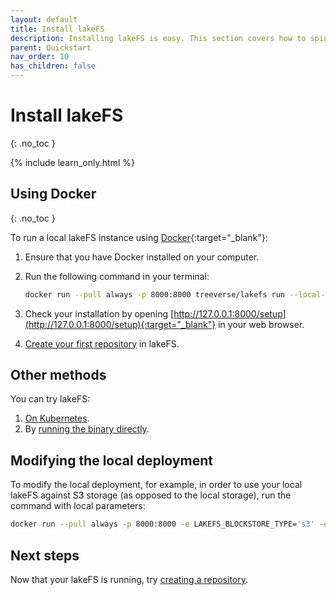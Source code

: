 ```yaml
---
layout: default
title: Install lakeFS
description: Installing lakeFS is easy. This section covers how to spin up lakeFS using Docker.
parent: Quickstart
nav_order: 10
has_children: false
---
```


# Install lakeFS
{: .no_toc }

{% include learn_only.html %} 

## Using Docker 
{: .no_toc }

To run a local lakeFS instance using [Docker](https://docs.docker.com/){:target="_blank"}:

1. Ensure that you have Docker installed on your computer. 

1. Run the following command in your terminal:

   ```bash
   docker run --pull always -p 8000:8000 treeverse/lakefs run --local-settings
   ```

1. Check your installation by opening [http://127.0.0.1:8000/setup](http://127.0.0.1:8000/setup){:target="_blank"} in your web browser.

1. [Create your first repository](repository.md) in lakeFS.

## Other methods

You can try lakeFS:

1. [On Kubernetes](more_quickstart_options.md#on-kubernetes-with-helm).
1. By [running the binary directly](more_quickstart_options.md#using-the-binary).

## Modifying the local deployment

To modify the local deployment, for example, in order to use your local lakeFS against S3 storage (as opposed to the local storage), run the command with local parameters:
   ```bash
docker run --pull always -p 8000:8000 -e LAKEFS_BLOCKSTORE_TYPE='s3' -e AWS_ACCESS_KEY_ID='XXX' -e AWS_SECRET_ACCESS_KEY='YYY'  treeverse/lakefs run --local-settings
   ```

## Next steps

Now that your lakeFS is running, try [creating a repository](repository.md).
